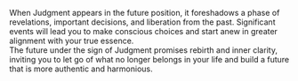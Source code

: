When Judgment appears in the future position, it foreshadows a phase of revelations, important decisions, and liberation from the past. Significant events will lead you to make conscious choices and start anew in greater alignment with your true essence.  
The future under the sign of Judgment promises rebirth and inner clarity, inviting you to let go of what no longer belongs in your life and build a future that is more authentic and harmonious.
